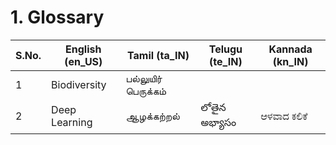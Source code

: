 # 1. Glossary

| S.No. | English (en_US) | Tamil (ta_IN) | Telugu (te_IN) | Kannada (kn_IN)
| --- | --- | --- | --- | ---
| 1 | Biodiversity | பல்லுயிர் பெருக்கம் | |
| 2 | Deep Learning | ஆழக்கற்றல் | లోతైన అభ్యాసం | ಆಳವಾದ ಕಲಿಕೆ
